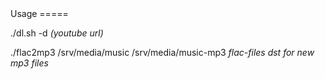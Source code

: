 <still in development>
Usage
=====

./dl.sh -d _(youtube url)_

./flac2mp3 /srv/media/music /srv/media/music-mp3
            _flac-files_        _dst for new mp3 files_
